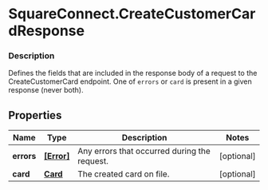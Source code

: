 # SquareConnect.CreateCustomerCardResponse

### Description

Defines the fields that are included in the response body of a request to the CreateCustomerCard endpoint.  One of `errors` or `card` is present in a given response (never both).

## Properties
Name | Type | Description | Notes
------------ | ------------- | ------------- | -------------
**errors** | [**[Error]**](Error.md) | Any errors that occurred during the request. | [optional] 
**card** | [**Card**](Card.md) | The created card on file. | [optional] 


